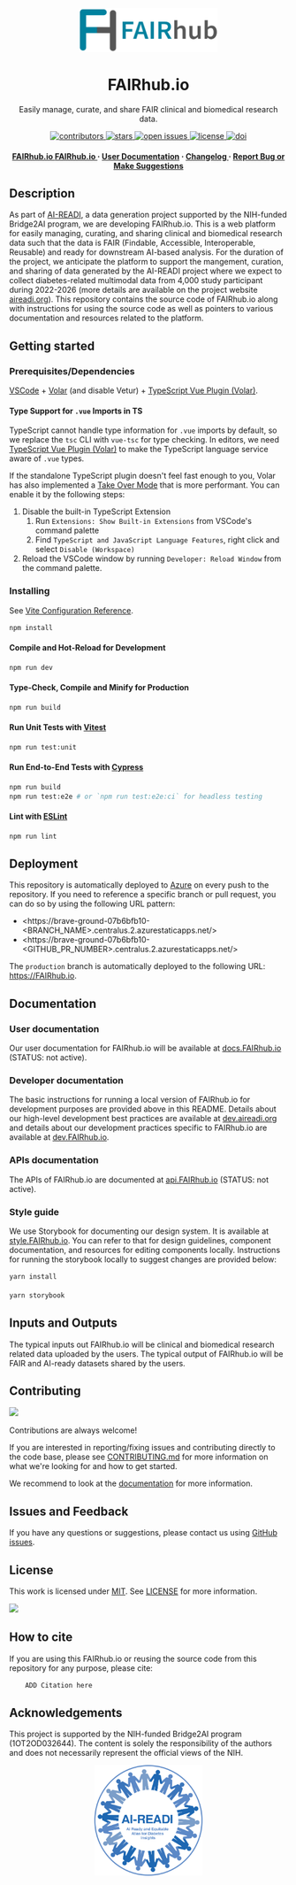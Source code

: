 <div align="center">
<br />


<a href="https://aireadi.org">
  <img src="https://github.com/AI-READI/fairhub.io-logo/blob/main/logo-with-text.png?raw=true" 
height="80" width="250"/>
</a>


<h1>FAIRhub.io</h1>

<p>
Easily manage, curate, and share FAIR clinical and biomedical research data.</p>

<p>
  <a href="https://github.com/AI-READI/FAIRhub.io/graphs/contributors">
    <img src="https://img.shields.io/github/contributors/AI-READI/template.svg?style=flat-square" alt="contributors" />
  </a>
  <a href="https://github.com/AI-READI/FAIRhub.io/stargazers">
    <img src="https://img.shields.io/github/stars/AI-READI/template.svg?style=flat-square" alt="stars" />
  </a>
  <a href="https://github.com/AI-READI/FAIRhub.io/issues/">
    <img src="https://img.shields.io/github/issues/AI-READI/template.svg?style=flat-square" alt="open issues" />
  </a>
  <a href="https://github.com/AI-READI/FAIRhub.io/blob/main/LICENSE">
    <img src="https://img.shields.io/github/license/AI-READI/template.svg?style=flat-square" alt="license" />
  </a>
  <a href="https://doi.org/10.5281/zenodo.6407300">
    <img src="https://zenodo.org/badge/DOI/10.5281/zenodo.6407300.svg" alt="doi" />
  </a>
</p>

<h4>
    <a href="https://FAIRhub.io/"> FAIRhub.io </a>
    <a href="https://fairhub.io/"> FAIRhub.io </a>
  <span> · </span>
    <a href="https://docs.FAIRhub.io/"> User Documentation</a>
  <span> · </span>
    <a href="#"> Changelog </a>
  <span> · </span>
    <a href="https://github.com/AI-READI/FAIRhub.io/issues/">Report Bug or Make Suggestions</a>
  </h4>
</div>

## Description

As part of [AI-READI](https://aireadi.org/), a data generation project supported by the NIH-funded Bridge2AI program, we are developing FAIRhub.io. This is a web platform for easily managing, curating, and sharing clinical and biomedical research data such that the data is FAIR (Findable, Accessible, Interoperable, Reusable) and ready for downstream AI-based analysis. For the duration of the project, we anticipate the platform to support the mangement, curation, and sharing of data generated by the AI-READI project where we expect to collect diabetes-related multimodal data from 4,000 study participant during 2022-2026 (more details are available on the project website [aireadi.org](https://aireadi.org/)). This repository contains the source code of FAIRhub.io along with instructions for using the source code as well as pointers to various documentation and resources related to the platform.

## Getting started

### Prerequisites/Dependencies

[VSCode](https://code.visualstudio.com/) + [Volar](https://marketplace.visualstudio.com/items?itemName=Vue.volar) (and disable Vetur) + [TypeScript Vue Plugin (Volar)](https://marketplace.visualstudio.com/items?itemName=Vue.vscode-typescript-vue-plugin).

#### Type Support for `.vue` Imports in TS

TypeScript cannot handle type information for `.vue` imports by default, so we replace the `tsc` CLI with `vue-tsc` for type checking. In editors, we need [TypeScript Vue Plugin (Volar)](https://marketplace.visualstudio.com/items?itemName=Vue.vscode-typescript-vue-plugin) to make the TypeScript language service aware of `.vue` types.

If the standalone TypeScript plugin doesn't feel fast enough to you, Volar has also implemented a [Take Over Mode](https://github.com/johnsoncodehk/volar/discussions/471#discussioncomment-1361669) that is more performant. You can enable it by the following steps:

1. Disable the built-in TypeScript Extension
   1. Run `Extensions: Show Built-in Extensions` from VSCode's command palette
   2. Find `TypeScript and JavaScript Language Features`, right click and select `Disable (Workspace)`
2. Reload the VSCode window by running `Developer: Reload Window` from the command palette.

### Installing

See [Vite Configuration Reference](https://vitejs.dev/config/).

```sh
npm install
```

#### Compile and Hot-Reload for Development

```sh
npm run dev
```

#### Type-Check, Compile and Minify for Production

```sh
npm run build
```

#### Run Unit Tests with [Vitest](https://vitest.dev/)

```sh
npm run test:unit
```

#### Run End-to-End Tests with [Cypress](https://www.cypress.io/)

```sh
npm run build
npm run test:e2e # or `npm run test:e2e:ci` for headless testing
```

#### Lint with [ESLint](https://eslint.org/)

```sh
npm run lint
```

## Deployment

This repository is automatically deployed to [Azure](https://www.netlify.com/) on every push to the repository. If you need to reference a specific branch or pull request, you can do so by using the following URL pattern:

- <https://brave-ground-07b6bfb10-<BRANCH_NAME>.centralus.2.azurestaticapps.net/>
- <https://brave-ground-07b6bfb10-<GITHUB_PR_NUMBER>.centralus.2.azurestaticapps.net/>

The `production` branch is automatically deployed to the following URL: <https://FAIRhub.io>.

## Documentation

### User documentation

Our user documentation for FAIRhub.io will be available at [docs.FAIRhub.io](https://docs.FAIRhub.io/) (STATUS: not active).

### Developer documentation

The basic instructions for running a local version of FAIRhub.io for development purposes are provided above in this README. Details about our high-level development best practices are available at [dev.aireadi.org](https://dev.aireadi.org) and details about our development practices specific to FAIRhub.io are available at [dev.FAIRhub.io](https://dev.FAIRhub.io/).

### APIs documentation

The APIs of FAIRhub.io are documented at [api.FAIRhub.io](https://api.FAIRhub.io/) (STATUS: not active).

### Style guide

We use Storybook for documenting our design system. It is available at [style.FAIRhub.io](https://style.FAIRhub.io/). You can refer to that for design guidelines, component documentation, and resources for editing components locally. Instructions for running the storybook locally to suggest changes are provided below:

```sh
yarn install

yarn storybook
```

## Inputs and Outputs

The typical inputs out FAIRhub.io will be clinical and biomedical research related data uploaded by the users. The typical output of FAIRhub.io will be FAIR and AI-ready datasets shared by the users.

## Contributing

<a href="https://github.com/AI-READI/aireadi.org/graphs/contributors">
  <img src="https://contrib.rocks/image?repo=AI-READI/aireadi.org" />
</a>

Contributions are always welcome!

If you are interested in reporting/fixing issues and contributing directly to the code base, please see [CONTRIBUTING.md](CONTRIBUTING.md) for more information on what we're looking for and how to get started.

We recommend to look at the [documentation](https://dev.FAIRhub.io/) for more information.

## Issues and Feedback

If you have any questions or suggestions, please contact us using [GitHub issues](https://github.com/AI-READI/FAIRhub.io/issues/new).

## License

This work is licensed under
[MIT](https://opensource.org/licenses/mit). See [LICENSE](https://github.com/AI-READI/FAIRhub.io/blob/main/LICENSE) for more information.

<a href="https://aireadi.org" >
  <img src="https://www.channelfutures.com/files/2017/04/3_0.png" height="30" />
</a>

## How to cite

If you are using this FAIRhub.io or reusing the source code from this repository for any purpose, please cite:

```bash
    ADD Citation here
```

## Acknowledgements

This project is supported by the NIH-funded Bridge2AI program (1OT2OD032644). The content is solely the responsibility of the authors and does not necessarily represent the official views of the NIH.

<div align="center">

<a href="https://aireadi.org">
  <img src="https://github.com/AI-READI/AI-READI-logo/raw/main/logo/png/option2.png" height="200" />
</a>
</div>
